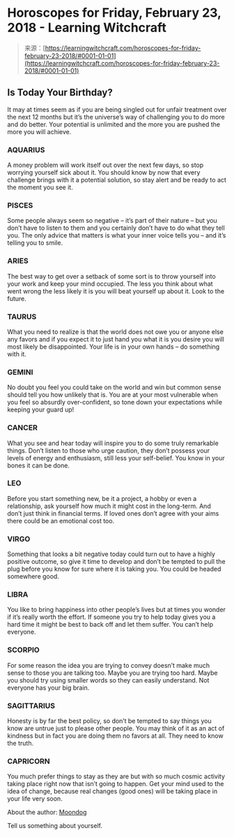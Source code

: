 <!--yml
category: 未分类
date: 2024-06-12 18:15:31
-->

# Horoscopes for Friday, February 23, 2018 - Learning Witchcraft

> 来源：[https://learningwitchcraft.com/horoscopes-for-friday-february-23-2018/#0001-01-01](https://learningwitchcraft.com/horoscopes-for-friday-february-23-2018/#0001-01-01)

## Is Today Your Birthday?

It may at times seem as if you are being singled out for unfair treatment over the next 12 months but it’s the universe’s way of challenging you to do more and do better. Your potential is unlimited and the more you are pushed the more you will achieve.

### AQUARIUS

A money problem will work itself out over the next few days, so stop worrying yourself sick about it. You should know by now that every challenge brings with it a potential solution, so stay alert and be ready to act the moment you see it.

### PISCES

Some people always seem so negative – it’s part of their nature – but you don’t have to listen to them and you certainly don’t have to do what they tell you. The only advice that matters is what your inner voice tells you – and it’s telling you to smile.

### ARIES

The best way to get over a setback of some sort is to throw yourself into your work and keep your mind occupied. The less you think about what went wrong the less likely it is you will beat yourself up about it. Look to the future.

### TAURUS

What you need to realize is that the world does not owe you or anyone else any favors and if you expect it to just hand you what it is you desire you will most likely be disappointed. Your life is in your own hands – do something with it.

### GEMINI

No doubt you feel you could take on the world and win but common sense should tell you how unlikely that is. You are at your most vulnerable when you feel so absurdly over-confident, so tone down your expectations while keeping your guard up!

### CANCER

What you see and hear today will inspire you to do some truly remarkable things. Don’t listen to those who urge caution, they don’t possess your levels of energy and enthusiasm, still less your self-belief. You know in your bones it can be done.

### LEO

Before you start something new, be it a project, a hobby or even a relationship, ask yourself how much it might cost in the long-term. And don’t just think in financial terms. If loved ones don’t agree with your aims there could be an emotional cost too.

### VIRGO

Something that looks a bit negative today could turn out to have a highly positive outcome, so give it time to develop and don’t be tempted to pull the plug before you know for sure where it is taking you. You could be headed somewhere good.

### LIBRA

You like to bring happiness into other people’s lives but at times you wonder if it’s really worth the effort. If someone you try to help today gives you a hard time it might be best to back off and let them suffer. You can’t help everyone.

### SCORPIO

For some reason the idea you are trying to convey doesn’t make much sense to those you are talking too. Maybe you are trying too hard. Maybe you should try using smaller words so they can easily understand. Not everyone has your big brain.

### SAGITTARIUS

Honesty is by far the best policy, so don’t be tempted to say things you know are untrue just to please other people. You may think of it as an act of kindness but in fact you are doing them no favors at all. They need to know the truth.

### CAPRICORN

You much prefer things to stay as they are but with so much cosmic activity taking place right now that isn’t going to happen. Get your mind used to the idea of change, because real changes (good ones) will be taking place in your life very soon.

About the author: [Moondog](https://learningwitchcraft.com/profile/?tthayer/)

Tell us something about yourself.